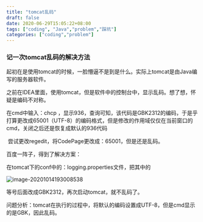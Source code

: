 ```yaml
---
title: "tomcat乱码"
draft: false
date: 2020-06-29T15:05:22+08:00
tags: ["coding", "Java","problem","踩坑"]
categories: ["coding","problem"]
---
```


### 记一次tomcat乱码的解决方法



起初在是使用tomcat的时候，一脸懵逼不是到是什么。实际上tomcat是由Java编写的服务器软件。

之前在IDEA里面，使用tomcat，但是软件中的控制台中，显示乱码。想了想，怀疑是编码不对称。



在cmd中输入：chcp ，显示936，查询可知，该代码是GBK2312的编码，于是乎打算更改成65001（UTF-8）的编码格式，但是修改的作用域仅仅在当前窗口的cmd，关闭之后还是恢复成默认的936代码

​	尝试更改regedit，将CodePage更改成：65001，但是还是乱码。

百度一阵子，得到了解决方案：

在tomcat下的conf中的：logging.properties文件，把其中的

![image-20201014193008538](https://gitee.com/ymyguang/picture/raw/master/img/image-20201014193008538.png)

等号后面改成GBK2312，再次启动tomcat，就不乱码了。





问题分析：tomcat在执行的过程中，将默认的编码设置成UTF-8，但是cmd显示的是GBK，因此乱码。